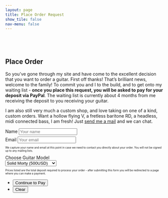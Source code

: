 ```yaml
---
layout: page
title: Place Order Request
show_tile: false
nav-menu: false
---
```


<!-- Main -->
<div id="main" class="alt">


<!-- Scripts -->
<script type="text/javascript">

	function showme() {
	  var x = document.getElementById("showme");
	  if (x.style.display === "none") {
	    x.style.display = "block";setTimeout(showPage, 1400);
	    $('html, body').animate({ scrollTop: 0 }, 'fast');
	  } else {
	    x.style.display = "none";
	  }
	};
	function showPage() {
	  document.getElementById("loader").style.display = "none";
	  document.getElementById("order-success-message").style.display = "block";
	  document.getElementById("submit").disabled = true;
	  document.getElementById("reset").disabled = true;
	};
</script>


<!-- Intro -->
<section>
	<div class="inner">
		<section style="margin-top: 6em" >
			<h2>Place Order</h2>
			<!-- Success! -->
			<div id="showme" style="display:none;" class="box order-success">
				<div class="loader" id="loader"></div>
				<div id="order-success-message" class="order-success-message">
					<h3>Order Placed - Deposit Required</h3>
					<p>Your order request has been placed and I will be in touch soon about the details of your build.</p>
					<p>A deposit is required before your name can be added to our waitlist.</p>
					<ul class="actions">
						<li><input type="button" value="Pay Deposit Now" class="special" onclick="window.location.assign('/checkout/' + guitarmodel.value,'newtab')"/></li>
					</ul>
				</div>
			</div>
			<p>So you’ve gone through my site and have come to the excellent decision that you want to order a guitar. First off thanks! That’s brilliant news, welcome to the family! To commit you and I to the build, and to get onto my waiting list - <strong>once you place this request, you will be asked to pay for your deposit via PayPal</strong>. The waiting list is currently about 4 months from me receiving the deposit to you receiving your guitar.</p> 
			<p>I am also still very much a custom shop, and love taking on one of a kind, custom orders. Want a hollow flying V, a fretless baritone RD, a headless, midi connected bass, I am fresh! Just <a href="{{ 'contact' | relative_url }}">send me a mail</a> and we can chat.</p>
			<!-- Form -->
			<form id="order-request" method="post" onsubmit="return false">
				<div class="field half first" style="margin-bottom: 0.4em">
					<label for="name">Name</label>
					<input type="text" id="yourname" placeholder="Your name"/>
				</div>
				<div class="field half" style="margin-bottom: 0.4em">
					<label for="email">Email</label>
					<input type="email" id="email" placeholder="Your email"/>
				</div>
				<p style="font-size:0.6em">We capture your name and email at this point in case we need to contact you directly about your order. You will not be signed up to any mailing lists.</p>
				<div class="field">
					<label for="guitarmodel">Choose Guitar Model</label>
					<div class="select-wrapper">
						<select name="guitarmodel" id="guitarmodel">
							<option value="solid-t">Solid Morty (500USD)</option>
							<option value="hollow-t">Hollow Morty (600USD)</option>
							<option value="offset">Moar Offset (700USD)</option>
							<option value="solid-bass">Solid Bass (700USD)</option>
							<option value="hollow-bass">Hollow Bass (800USD)</option>
							<option value="wayfair">Wayfair (1000USD)</option>
						</select>
					</div>
					<p style="font-size:0.6em">Prices listed are the total deposit required to process your order - after submitting this form you will be redirected to a page where you can make a payment.</p>	
				</div>
				<div class="row uniform" style="display:none;">
					<div class="4u 12u$(xsmall)">
						<div class="field">
							<label for="wood">Body Wood</label>
							<div class="select-wrapper">
								<select name="wood" id="wood">
									<option value="test">Wood 1</option>
								</select>
							</div>
						</div>
					</div>
					<div class="4u 12u$(xsmall)">
						<div class="field">
							<label for="neck">Neck Radius</label>
							<div class="select-wrapper">
								<select name="neck" id="neck">
									<option value="test">Option 1</option>
								</select>
							</div>
						</div>
					</div>
					<div class="4u 12u$(xsmall)">
						<div class="field">
							<label for="scale">Scale Length</label>
							<div class="select-wrapper">
								<select name="scale" id="scale">
									<option value="test">Option 1</option>
								</select>
							</div>
						</div>
					</div>
				</div>
				<ul class="actions">
					<li><input id="submit" type="submit" value="Continue to Pay" class="special" onclick="showme();"/></li>
					<li><input id="reset" type="reset" value="Clear" /></li>
				</ul>
			</form>	
			<!-- Scripts -->
			<script src="https://cdn.jsdelivr.net/npm/axios/dist/axios.min.js"></script>
			<script type="text/javascript">
				var form = document.querySelector("#order-request");
				var email = document.querySelector("#email");
				var guitar = document.querySelector("#guitarmodel");
				var wood = document.querySelector("#wood");
				var neck = document.querySelector("#neck");
				var scale = document.querySelector("#scale");

				// When the form is submitted...
				form.addEventListener("submit", function(event) {
				  event.preventDefault();

					// POST the data
					axios.post('https://api.airtable.com/v0/appQjVXW2zEsNMZdB/Orders?api_key=keykx6o2ysAy0m8xs', {
					   	"fields": {
					    	"name": document.getElementById("yourname").value,
					    	"email": email.value,
					      	"guitar": guitar.options[guitar.selectedIndex].value,
					      	"wood": document.getElementById("wood").value,
					      	"neck": document.getElementById("neck").value,
					      	"scale": document.getElementById("scale").value
					    }
				  	});
				});
			</script>
		</section>
	</div>
</section>